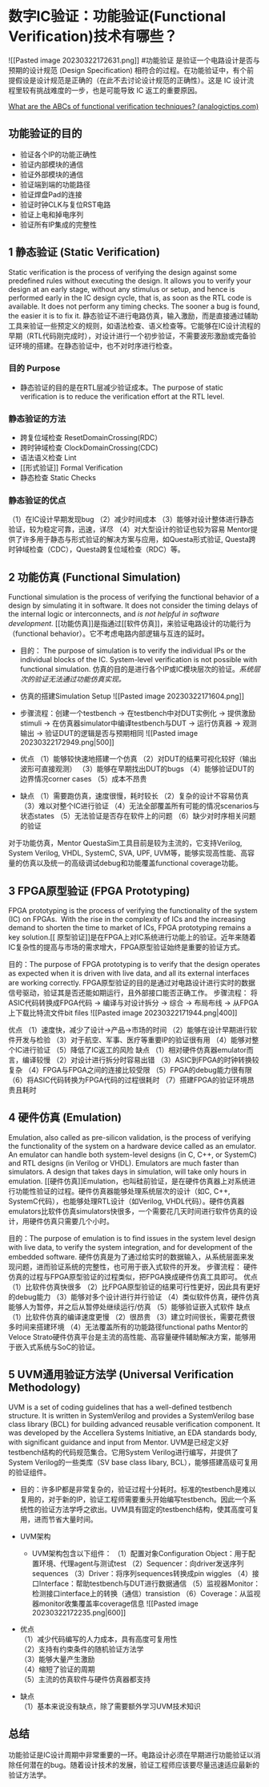 # 数字IC验证：功能验证(Functional Verification)技术有哪些？
![[Pasted image 20230322172631.png]]
#功能验证 是验证一个电路设计是否与预期的设计规范 (Design Specification) 相符合的过程。在功能验证中，有个前提假设是设计规范是正确的（在此不去讨论设计规范的正确性）。这是 IC 设计流程里较有挑战难度的一步，也是可能导致 IC 返工的重要原因。

[What are the ABCs of functional verification techniques? (analogictips.com)](https://www.analogictips.com/what-are-abcs-of-functional-verification-techniques/)

## 功能验证的目的
-   验证各个IP的功能正确性
-   验证内部模块的通信
-   验证外部模块的通信
-   验证端到端的功能路径
-   验证焊盘Pad的连接
-   验证时钟CLK与复位RST电路
-   验证上电和掉电序列
-   验证所有IP集成的完整性

## 1  静态验证 (Static Verification)
Static verification is the process of verifying the design against some predefined rules without executing the design. It allows you to verify your design at an early stage, without any stimulus or setup, and hence is performed early in the IC design cycle, that is, as soon as the RTL code is available. It does not perform any timing checks. The sooner a bug is found, the easier it is to fix it.  静态验证不进行电路仿真，输入激励，而是直接通过辅助工具来验证一些预定义的规则，如语法检查、语义检查等。它能够在IC设计流程的早期（RTL代码刚完成时），对设计进行一个初步验证，不需要波形激励或完备验证环境的搭建。在静态验证中，也不对时序进行检查。

### 目的 **Purpose**
- 静态验证的目的是在RTL层减少验证成本。The purpose of static verification is to reduce the verification effort at the RTL level.
### 静态验证的方法
- 跨复位域检查 ResetDomainCrossing(RDC）
- 跨时钟域检查 ClockDomainCrossing(CDC)
- 语法语义检查 Lint
- [[形式验证]] Formal Verification
- 静态检查 Static Checks​
### 静态验证的优点
（1）在IC设计早期发现bug
（2）减少时间成本
（3）能够对设计整体进行静态验证，较为稳定可靠，迅速，详尽
（4）对大型设计的验证也较为容易
Mentor提供了许多用于静态与形式验证的解决方案与应用，如Questa形式验证, Questa跨时钟域检查（CDC），Questa跨复位域检查（RDC）等。

## 2  功能仿真 (Functional Simulation)
Functional simulation is the process of verifying the functional behavior of a design by simulating it in software. It does not consider the timing delays of the internal logic or interconnects, and *is not helpful in software development*. [[功能仿真]]是指通过[[软件仿真]]，来验证电路设计的功能行为（functional behavior）。它不考虑电路内部逻辑与互连的延时。

- 目的： The purpose of simulation is to verify the individual IPs or the individual blocks of the IC. System-level verification is not possible with functional simulation. 仿真的目的是进行各个IP或IC模块层次的验证。*系统层次的验证无法通过功能仿真实现。*

- 仿真的搭建Simulation Setup ![[Pasted image 20230322171604.png]]
- 步骤流程：创建一个testbench -> 在testbench中对DUT实例化 -> 提供激励stimuli -> 在仿真器simulator中编译testbench与DUT -> 运行仿真器 -> 观测输出 -> 验证DUT的逻辑是否与预期相同 ![[Pasted image 20230322172949.png|500]]

- 优点
	（1）能够较快速地搭建一个仿真
	（2）对DUT的结果可视化较好（输出波形可直接观测）
	（3）能够在早期找出DUT的bugs
	（4）能够验证DUT的边界情况corner cases
	（5）成本不昂贵

- 缺点
	（1）需要跑仿真，速度很慢，耗时较长
	（2）复杂的设计不容易仿真
	（3）难以对整个IC进行验证
	（4）无法全部覆盖所有可能的情况scenarios与状态states
	（5）无法验证是否存在软件上的问题
	（6）缺少对时序相关问题的验证

对于功能仿真，Mentor QuestaSim工具目前是较为主流的，它支持Verilog, System Verilog, VHDL, SystemC, SVA, UPF, UVM等，能够实现高性能、高容量的仿真以及统一的高级调试debug和功能覆盖functional coverage功能。


## 3 FPGA原型验证 (FPGA Prototyping)
FPGA prototyping is the process of verifying the functionality of the system (IC) on FPGAs.  With the rise in the complexity of ICs and the increasing demand to shorten the time to market of ICs, FPGA prototyping remains a key solution.[[ 原型验证]]是在FPGA上对IC系统进行功能上的验证。近年来随着IC复杂性的提高与市场的需求增大，FPGA原型验证始终是重要的验证方式。

目的：The purpose of FPGA prototyping is to verify that the design operates as expected when it is driven with live data, and all its external interfaces are working correctly.  FPGA原型验证的目的是通过对电路设计进行实时的数据信号驱动，验证其是否还能如期运行，且外部接口能否正确工作。
步骤流程： 将ASIC代码转换成FPGA代码 -> 编译与对设计拆分 -> 综合 -> 布局布线 -> 从FPGA上下载比特流文件bit files ![[Pasted image 20230322171944.png|400]]

优点
（1）速度快，减少了设计->产品->市场的时间
（2）能够在设计早期进行软件开发与检验
（3）对于航空、军事、医疗等重要IP的验证很有用
（4）能够对整个IC进行验证
（5）降低了IC返工的风险
缺点
（1）相对硬件仿真器emulator而言，编译较慢
（2）对设计进行拆分时容易出错
（3）ASIC到FPGA的时钟转换较复杂
（4）FPGA与FPGA之间的连接比较受限
（5）FPGA的debug能力很有限
（6）将ASIC代码转换为FPGA代码的过程很耗时
（7）搭建FPGA的验证环境昂贵且耗时

## 4 硬件仿真 (Emulation)
Emulation, also called as pre-silicon validation, is the process of verifying the functionality of the system on a hardware device called as an emulator. An emulator can handle both system-level designs (in C, C++, or SystemC) and RTL designs (in Verilog or VHDL). Emulators are much faster than simulators. A design that takes days in simulation, will take only hours in emulation. [[硬件仿真]]Emulation，也叫硅前验证，是在硬件仿真器上对系统进行功能性验证的过程。硬件仿真器能够处理系统层次的设计（如C, C++, SystemC代码），也能够处理RTL设计（如Verilog, VHDL代码）。硬件仿真器emulators比软件仿真simulators快很多，一个需要花几天时间进行软件仿真的设计，用硬件仿真只需要几个小时。

目的：The purpose of emulation is to find issues in the system level design with live data, to verify the system integration, and for development of the embedded software. 硬件仿真是为了通过给实时的数据输入，从系统层面来发现问题，进而验证系统的完整性，也可用于嵌入式软件的开发。
步骤流程： 硬件仿真的过程与FPGA原型验证的过程类似，把FPGA换成硬件仿真工具即可。
优点
（1）比软件仿真快很多
（2）比FPGA原型验证的结果可行性更好，因此具有更好的debug能力
（3）能够对多个设计进行并行验证
（4）类似软件仿真，硬件仿真能够人为暂停，并之后从暂停处继续运行/仿真
（5）能够验证嵌入式软件
缺点
（1）比软件仿真的编译速度更慢
（2）很昂贵
（3）建立时间很长，需要花费很多时间来搭建环境
（4）无法覆盖所有的功能路径functional paths
Mentor的Veloce Strato硬件仿真平台是主流的高性能、高容量硬件辅助解决方案，能够用于嵌入式系统与SoC的验证。

## 5 UVM通用验证方法学 (Universal Verification Methodology)
UVM is a set of coding guidelines that has a well-defined testbench structure. It is written in SystemVerilog and provides a SystemVerilog base class library (BCL) for building advanced reusable verification component. It was developed by the Accellera Systems Initiative, an EDA standards body, with significant guidance and input from Mentor. UVM是已经定义好testbench结构的代码规范集合。它用System Verilog进行编写，并提供了System Verilog的一些类库（SV base class libary, BCL），能够搭建高级可复用的验证组件。

- 目的：许多IP都是非常复杂的，验证过程十分耗时。标准的testbench是难以复用的，对于新的IP，验证工程师需要重头开始编写testbench。因此一个系统性的验证方法学呼之欲出。UVM具有固定的testbench结构，使其高度可复用，进而节省大量时间。
- UVM架构
	- UVM架构包含以下组件：
		（1）配置对象Configuration Object：用于配置环境、代理agent与测试test
		（2）Sequencer：向driver发送序列sequences
		（3）Driver：将序列sequences转换成pin wiggles
		（4）接口Interface：帮助testbench与DUT进行数据通信
		（5）监视器Monitor：检测接口interface上的转换（通信）transistion
		（6）Coverage：从监视器monitor收集覆盖率coverage信息
![[Pasted image 20230322172235.png|600]]

-  优点  
    （1）减少代码编写的人力成本，具有高度可复用性  
    （2）支持有约束条件的随机验证方法学  
    （3）能够大量产生激励  
    （4）缩短了验证的周期  
    （5）主流的仿真软件与硬件仿真器都支持
-  缺点  
    （1）基本来说没有缺点，除了需要额外学习UVM技术知识

## 总结

功能验证是IC设计周期中非常重要的一环。电路设计必须在早期进行功能验证以消除任何潜在的bug。随着设计技术的发展，验证工程师应该要尽量迅速适应最新的验证方法学。




